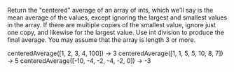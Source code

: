 Return the "centered" average of an array of ints, which we'll say is the mean average of the values, except ignoring the largest and smallest values in the array. If there are multiple copies of the smallest value, ignore just one copy, and likewise for the largest value. Use int division to produce the final average. You may assume that the array is length 3 or more.

centeredAverage([1, 2, 3, 4, 100]) → 3
centeredAverage([1, 1, 5, 5, 10, 8, 7]) → 5
centeredAverage([-10, -4, -2, -4, -2, 0]) → -3